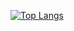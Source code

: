 [![Top Langs](https://github-readme-stats.vercel.app/api/top-langs/?username=CberYellowstone&layout=compact)](https://github.com/anuraghazra/github-readme-stats)
